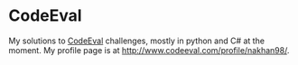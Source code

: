 # CodeEval
My solutions to [CodeEval](https://www.codeeval.com) challenges, mostly in python and C# at the moment. My profile page is at http://www.codeeval.com/profile/nakhan98/.
